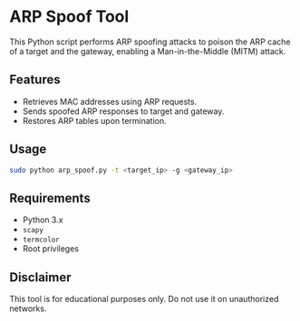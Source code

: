 #  ARP Spoof Tool

This Python script performs ARP spoofing attacks to poison the ARP cache of a target and the gateway, enabling a Man-in-the-Middle (MITM) attack.

##  Features
- Retrieves MAC addresses using ARP requests.
- Sends spoofed ARP responses to target and gateway.
- Restores ARP tables upon termination.

## Usage
```bash
sudo python arp_spoof.py -t <target_ip> -g <gateway_ip>
```

## Requirements
- Python 3.x
- `scapy`
- `termcolor`
- Root privileges

## Disclaimer
This tool is for educational purposes only. Do not use it on unauthorized networks.